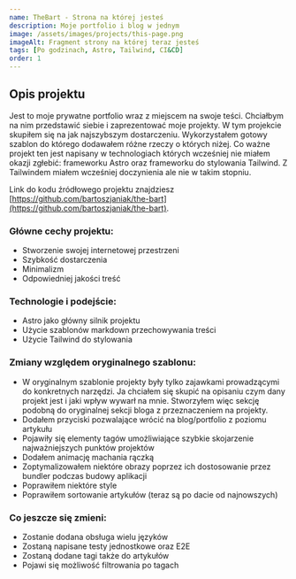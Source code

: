 ```yaml
---
name: TheBart - Strona na której jesteś
description: Moje portfolio i blog w jednym
image: /assets/images/projects/this-page.png
imageAlt: Fragment strony na której teraz jesteś
tags: [Po godzinach, Astro, Tailwind, CI&CD]
order: 1
---
```


## Opis projektu

Jest to moje prywatne portfolio wraz z miejscem na swoje teści. Chciałbym na nim przedstawić siebie i zaprezentować moje projekty. W tym projekcie skupiłem się na jak najszybszym dostarczeniu. Wykorzystałem gotowy szablon do którego dodawałem różne rzeczy o których niżej. Co ważne projekt ten jest napisany w technologiach których wcześniej nie miałem okazji zgłebić: frameworku Astro oraz frameworku do stylowania Tailwind. Z Tailwindem miałem wcześniej doczynienia ale nie w takim stopniu.

Link do kodu źródłowego projektu znajdziesz [https://github.com/bartoszjaniak/the-bart](https://github.com/bartoszjaniak/the-bart).

### Główne cechy projektu:

- Stworzenie swojej internetowej przestrzeni
- Szybkość dostarczenia
- Minimalizm
- Odpowiedniej jakości treść

### Technologie i podejście:

- Astro jako główny silnik projektu
- Użycie szablonów markdown przechowywania treści
- Użycie Tailwind do stylowania

### Zmiany względem oryginalnego szablonu:

- W oryginalnym szablonie projekty były tylko zajawkami prowadzącymi do konkretnych narzędzi. Ja chciałem się skupić na opisaniu czym dany projekt jest i jaki wpływ wywarł na mnie. Stworzyłem więc sekcję podobną do oryginalnej sekcji bloga z przeznaczeniem na projekty.
- Dodałem przyciski pozwalające wrócić na blog/portfolio z poziomu artykułu
- Pojawiły się elementy tagów umożliwiające szybkie skojarzenie najważniejszych punktów projektów
- Dodałem animację machania rączką
- Zoptymalizowałem niektóre obrazy poprzez ich dostosowanie przez bundler podczas budowy aplikacji
- Poprawiłem niektóre style
- Poprawiłem sortowanie artykułów (teraz są po dacie od najnowszych)

### Co jeszcze się zmieni:

- Zostanie dodana obsługa wielu języków
- Zostaną napisane testy jednostkowe oraz E2E
- Zostaną dodane tagi także do artykułów
- Pojawi się możliwość filtrowania po tagach
